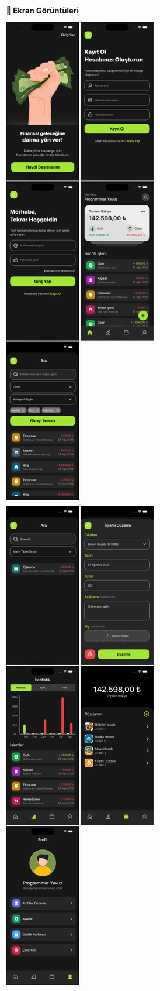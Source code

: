 ## 📸 Ekran Görüntüleri

<p float="left">
  <img src="./assets/screenshots/1.png" width="200" />
  <img src="./assets/screenshots/2.png" width="200" />
  <img src="./assets/screenshots/3.png" width="200" />
  <img src="./assets/screenshots/4.png" width="200" />
  <img src="./assets/screenshots/5.png" width="200" />
</p>

<p float="left">
  <img src="./assets/screenshots/6.png" width="200" />
  <img src="./assets/screenshots/7.png" width="200" />
  <img src="./assets/screenshots/8.png" width="200" />
  <img src="./assets/screenshots/9.png" width="200" />
  <img src="./assets/screenshots/10.png" width="200" />
</p>